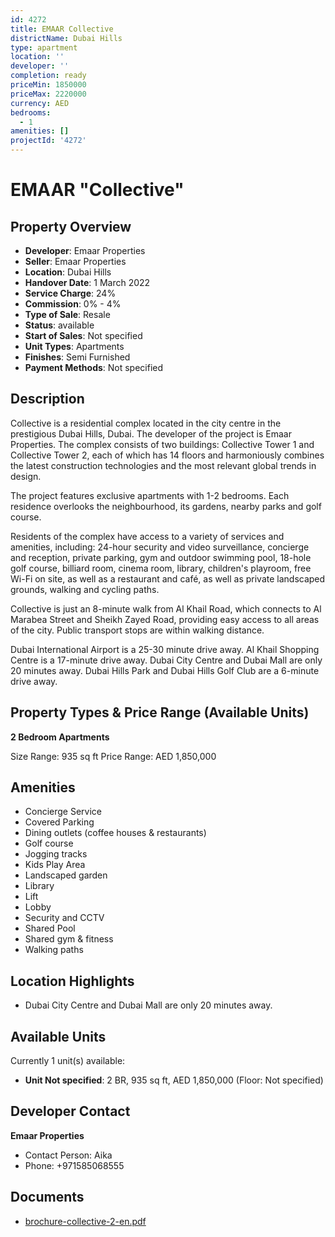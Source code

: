 ```yaml
---
id: 4272
title: EMAAR Collective
districtName: Dubai Hills
type: apartment
location: ''
developer: ''
completion: ready
priceMin: 1850000
priceMax: 2220000
currency: AED
bedrooms:
  - 1
amenities: []
projectId: '4272'
---
```


# EMAAR "Collective"

## Property Overview
- **Developer**: Emaar Properties
- **Seller**: Emaar Properties
- **Location**: Dubai Hills
- **Handover Date**: 1 March 2022
- **Service Charge**: 24%
- **Commission**: 0% - 4%
- **Type of Sale**: Resale
- **Status**: available
- **Start of Sales**: Not specified
- **Unit Types**: Apartments
- **Finishes**: Semi Furnished
- **Payment Methods**: Not specified

## Description
Collective is a residential complex located in the city centre in the prestigious Dubai Hills, Dubai. The developer of the project is Emaar Properties. The complex consists of two buildings: Collective Tower 1 and Collective Tower 2, each of which has 14 floors and harmoniously combines the latest construction technologies and the most relevant global trends in design. 

The project features exclusive apartments with 1-2 bedrooms. Each residence overlooks the neighbourhood, its gardens, nearby parks and golf course.

Residents of the complex have access to a variety of services and amenities, including: 24-hour security and video surveillance, concierge and reception, private parking, gym and outdoor swimming pool, 18-hole golf course, billiard room, cinema room, library, children's playroom, free Wi-Fi on site, as well as a restaurant and café, as well as private landscaped grounds, walking and cycling paths.

Collective is just an 8-minute walk from Al Khail Road, which connects to Al Marabea Street and Sheikh Zayed Road, providing easy access to all areas of the city. Public transport stops are within walking distance.

Dubai International Airport is a 25-30 minute drive away. Al Khail Shopping Centre is a 17-minute drive away. Dubai City Centre and Dubai Mall are only 20 minutes away. Dubai Hills Park and Dubai Hills Golf Club are a 6-minute drive away.

## Property Types & Price Range (Available Units)
**2 Bedroom Apartments**

Size Range: 935 sq ft
Price Range: AED 1,850,000

## Amenities
- Concierge Service
- Covered Parking
- Dining outlets  (coffee houses & restaurants)
- Golf course
- Jogging tracks
- Kids Play Area
- Landscaped garden
- Library
- Lift
- Lobby
- Security and CCTV
- Shared Pool
- Shared gym & fitness
- Walking paths

## Location Highlights
- Dubai City Centre and Dubai Mall are only 20 minutes away.

## Available Units
Currently 1 unit(s) available:
- **Unit Not specified**: 2 BR, 935 sq ft, AED 1,850,000 (Floor: Not specified)

## Developer Contact
**Emaar Properties**
- Contact Person: Aika
- Phone: +971585068555

## Documents
- [brochure-collective-2-en.pdf](https://cdn.geniemap.net/2025/02/01/RdiSBoNQnvIWPm4ANrv8duNhJ9XNoVMPmjk9cLXj.pdf)
